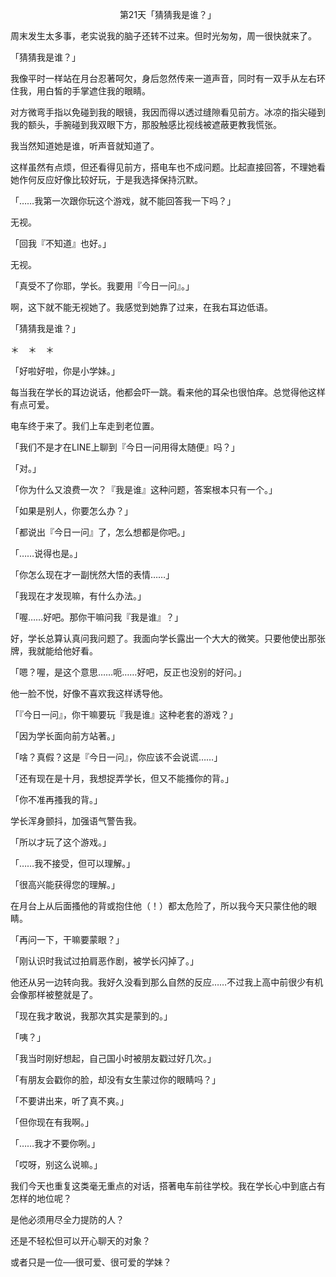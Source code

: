 <p align="center">第21天「猜猜我是谁？」</p>

周末发生太多事，老实说我的脑子还转不过来。但时光匆匆，周一很快就来了。

「猜猜我是谁？」

我像平时一样站在月台忍著呵欠，身后忽然传来一道声音，同时有一双手从左右环住我，用白皙的手掌遮住我的眼睛。

对方微弯手指以免碰到我的眼镜，我因而得以透过缝隙看见前方。冰凉的指尖碰到我的额头，手腕碰到我双眼下方，那股触感比视线被遮蔽更教我慌张。

我当然知道她是谁，听声音就知道了。

这样虽然有点烦，但还看得见前方，搭电车也不成问题。比起直接回答，不理她看她作何反应好像比较好玩，于是我选择保持沉默。

「……我第一次跟你玩这个游戏，就不能回答我一下吗？」

无视。

「回我『不知道』也好。」

无视。

「真受不了你耶，学长。我要用『今日一问』。」

啊，这下就不能无视她了。我感觉到她靠了过来，在我右耳边低语。

「猜猜我是谁？」

＊　＊　＊

「好啦好啦，你是小学妹。」

每当我在学长的耳边说话，他都会吓一跳。看来他的耳朵也很怕痒。总觉得他这样有点可爱。

电车终于来了。我们上车走到老位置。

「我们不是才在LINE上聊到『今日一问用得太随便』吗？」

「对。」

「你为什么又浪费一次？『我是谁』这种问题，答案根本只有一个。」

「如果是别人，你要怎么办？」

「都说出『今日一问』了，怎么想都是你吧。」

「……说得也是。」

「你怎么现在才一副恍然大悟的表情……」

「我现在才发现嘛，有什么办法。」

「喔……好吧。那你干嘛问我『我是谁』？」

好，学长总算认真问我问题了。我面向学长露出一个大大的微笑。只要他使出那张牌，我就能给他好看。

「嗯？喔，是这个意思……呃……好吧，反正也没别的好问。」

他一脸不悦，好像不喜欢我这样诱导他。

「『今日一问』，你干嘛要玩『我是谁』这种老套的游戏？」

「因为学长面向前方站著。」

「啥？真假？这是『今日一问』，你应该不会说谎……」

「还有现在是十月，我想捉弄学长，但又不能搔你的背。」

「你不准再搔我的背。」

学长浑身颤抖，加强语气警告我。

「所以才玩了这个游戏。」

「……我不接受，但可以理解。」

「很高兴能获得您的理解。」

在月台上从后面搔他的背或抱住他（！）都太危险了，所以我今天只蒙住他的眼睛。

「再问一下，干嘛要蒙眼？」

「刚认识时我试过拍肩恶作剧，被学长闪掉了。」

他还从另一边转向我。我好久没看到那么自然的反应……不过我上高中前很少有机会像那样被整就是了。

「现在我才敢说，我那次其实是蒙到的。」

「咦？」

「我当时刚好想起，自己国小时被朋友戳过好几次。」

「有朋友会戳你的脸，却没有女生蒙过你的眼睛吗？」

「不要讲出来，听了真不爽。」

「但你现在有我啊。」

「……我才不要你咧。」

「哎呀，别这么说嘛。」

我们今天也重复这类毫无重点的对话，搭著电车前往学校。我在学长心中到底占有怎样的地位呢？

是他必须用尽全力提防的人？

还是不轻松但可以开心聊天的对象？

或者只是一位──很可爱、很可爱的学妹？


